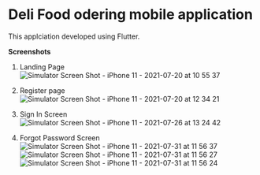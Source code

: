 # Deli Food odering mobile application

This applciation developed using Flutter. 

**Screenshots** 

1. Landing Page
![Simulator Screen Shot - iPhone 11 - 2021-07-20 at 10 55 37](https://user-images.githubusercontent.com/19163897/126254933-be2920fb-afcd-4337-b91a-675d1d5e751b.png)

2. Register page 
![Simulator Screen Shot - iPhone 11 - 2021-07-20 at 12 34 21](https://user-images.githubusercontent.com/19163897/126262485-ea8e9b60-18ce-4e3c-8157-f69b8e001f1d.png)

3. Sign In Screen
![Simulator Screen Shot - iPhone 11 - 2021-07-26 at 13 24 42](https://user-images.githubusercontent.com/19163897/126937329-cfa9fef8-dabb-4c27-9ec1-40ec3dbce97f.png)

4. Forgot Password Screen
![Simulator Screen Shot - iPhone 11 - 2021-07-31 at 11 56 37](https://user-images.githubusercontent.com/19163897/127727987-92cf30a0-aac9-4b73-97e4-e8ae53a3a0eb.png)
![Simulator Screen Shot - iPhone 11 - 2021-07-31 at 11 56 27](https://user-images.githubusercontent.com/19163897/127727990-dd57f53c-4ece-4523-ad31-c42cde9e8965.png)
![Simulator Screen Shot - iPhone 11 - 2021-07-31 at 11 56 24](https://user-images.githubusercontent.com/19163897/127727991-aaecaa08-7a47-4f10-abe1-3c0c52597059.png)


